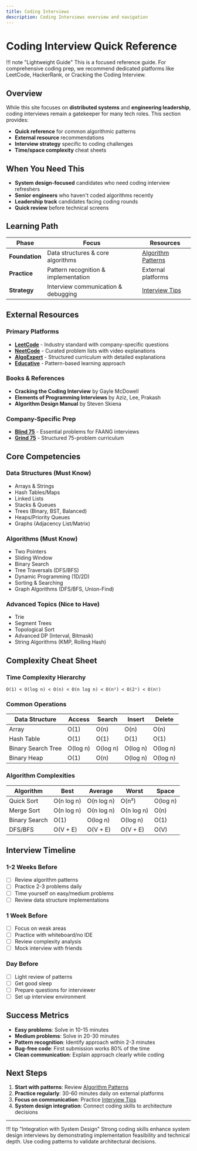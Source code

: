 ```yaml
---
title: Coding Interviews
description: Coding Interviews overview and navigation
---
```


# Coding Interview Quick Reference

!!! note "Lightweight Guide"
    This is a focused reference guide. For comprehensive coding prep, we recommend dedicated platforms like LeetCode, HackerRank, or Cracking the Coding Interview.

## Overview

While this site focuses on **distributed systems** and **engineering leadership**, coding interviews remain a gatekeeper for many tech roles. This section provides:

- **Quick reference** for common algorithmic patterns
- **External resource** recommendations
- **Interview strategy** specific to coding challenges
- **Time/space complexity** cheat sheets

## When You Need This

- **System design-focused** candidates who need coding interview refreshers
- **Senior engineers** who haven't coded algorithms recently
- **Leadership track** candidates facing coding rounds
- **Quick review** before technical screens

## Learning Path

| Phase | Focus | Resources |
|-------|-------|-----------|
| **Foundation** | Data structures & core algorithms | [Algorithm Patterns](../../interview-prep/coding-interviews/algorithm-patterns.md) |
| **Practice** | Pattern recognition & implementation | External platforms |
| **Strategy** | Interview communication & debugging | [Interview Tips](../../interview-prep/coding-interviews/interview-tips.md) |

## External Resources

### Primary Platforms
- **[LeetCode](https://leetcode.com/)** - Industry standard with company-specific questions
- **[NeetCode](https://neetcode.io/)** - Curated problem lists with video explanations
- **[AlgoExpert](https://www.algoexpert.io/)** - Structured curriculum with detailed explanations
- **[Educative](https://www.educative.io/courses/grokking-the-coding-interview)** - Pattern-based learning approach

### Books & References
- **Cracking the Coding Interview** by Gayle McDowell
- **Elements of Programming Interviews** by Aziz, Lee, Prakash
- **Algorithm Design Manual** by Steven Skiena

### Company-Specific Prep
- **[Blind 75](https://www.teamblind.com/post/New-Year-Gift---Curated-List-of-Top-75-LeetCode-Questions-to-Save-Your-Time-wR0fSmqQ)** - Essential problems for FAANG interviews
- **[Grind 75](https://www.techinterviewhandbook.org/grind75)** - Structured 75-problem curriculum

## Core Competencies

### Data Structures (Must Know)
- Arrays & Strings
- Hash Tables/Maps
- Linked Lists
- Stacks & Queues
- Trees (Binary, BST, Balanced)
- Heaps/Priority Queues
- Graphs (Adjacency List/Matrix)

### Algorithms (Must Know)
- Two Pointers
- Sliding Window
- Binary Search
- Tree Traversals (DFS/BFS)
- Dynamic Programming (1D/2D)
- Sorting & Searching
- Graph Algorithms (DFS/BFS, Union-Find)

### Advanced Topics (Nice to Have)
- Trie
- Segment Trees
- Topological Sort
- Advanced DP (Interval, Bitmask)
- String Algorithms (KMP, Rolling Hash)

## Complexity Cheat Sheet

### Time Complexity Hierarchy
```
O(1) < O(log n) < O(n) < O(n log n) < O(n²) < O(2ⁿ) < O(n!)
```

### Common Operations
| Data Structure | Access | Search | Insert | Delete |
|----------------|--------|--------|--------|--------|
| Array | O(1) | O(n) | O(n) | O(n) |
| Hash Table | O(1) | O(1) | O(1) | O(1) |
| Binary Search Tree | O(log n) | O(log n) | O(log n) | O(log n) |
| Binary Heap | O(1) | O(n) | O(log n) | O(log n) |

### Algorithm Complexities
| Algorithm | Best | Average | Worst | Space |
|-----------|------|---------|-------|-------|
| Quick Sort | O(n log n) | O(n log n) | O(n²) | O(log n) |
| Merge Sort | O(n log n) | O(n log n) | O(n log n) | O(n) |
| Binary Search | O(1) | O(log n) | O(log n) | O(1) |
| DFS/BFS | O(V + E) | O(V + E) | O(V + E) | O(V) |

## Interview Timeline

### 1-2 Weeks Before
- [ ] Review algorithm patterns
- [ ] Practice 2-3 problems daily
- [ ] Time yourself on easy/medium problems
- [ ] Review data structure implementations

### 1 Week Before
- [ ] Focus on weak areas
- [ ] Practice with whiteboard/no IDE
- [ ] Review complexity analysis
- [ ] Mock interview with friends

### Day Before
- [ ] Light review of patterns
- [ ] Get good sleep
- [ ] Prepare questions for interviewer
- [ ] Set up interview environment

## Success Metrics

- **Easy problems**: Solve in 10-15 minutes
- **Medium problems**: Solve in 20-30 minutes  
- **Pattern recognition**: Identify approach within 2-3 minutes
- **Bug-free code**: First submission works 80% of the time
- **Clean communication**: Explain approach clearly while coding

## Next Steps

1. **Start with patterns**: Review [Algorithm Patterns](../../interview-prep/coding-interviews/algorithm-patterns.md)
2. **Practice regularly**: 30-60 minutes daily on external platforms
3. **Focus on communication**: Practice [Interview Tips](../../interview-prep/coding-interviews/interview-tips.md)
4. **System design integration**: Connect coding skills to architecture decisions

---

!!! tip "Integration with System Design"
    Strong coding skills enhance system design interviews by demonstrating implementation feasibility and technical depth. Use coding patterns to validate architectural decisions.
